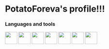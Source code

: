 # PotatoForeva's profile!!!

### Languages and tools
<div>
  <img src="https://raw.githubusercontent.com/marwin1991/profile-technology-icons/refs/heads/main/icons/c%23.png" width="40" height="40" />
  <img src="https://raw.githubusercontent.com/marwin1991/profile-technology-icons/refs/heads/main/icons/_net_core.png" width="40" height="40" />
  <img src="https://raw.githubusercontent.com/marwin1991/profile-technology-icons/refs/heads/main/icons/postgresql.png" width="40" height="40" />
  <img src="https://raw.githubusercontent.com/marwin1991/profile-technology-icons/refs/heads/main/icons/mssql.png" width="40" height="40" />
  <img src="https://raw.githubusercontent.com/marwin1991/profile-technology-icons/refs/heads/main/icons/docker.png" width="40" height="40" />
  <img src="https://raw.githubusercontent.com/marwin1991/profile-technology-icons/refs/heads/main/icons/nginx.png" width="40" height="40" />
  <img src="https://raw.githubusercontent.com/marwin1991/profile-technology-icons/refs/heads/main/icons/git.png" width="40" height="40" />
</div>
